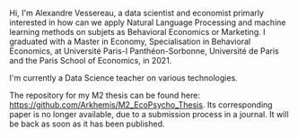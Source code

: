 Hi, I'm Alexandre Vessereau, a data scientist and economist primarly interested in how can we apply Natural Language Processing and machine learning methods on subjets as Behavioral Economics or Marketing.
I graduated with a Master in Economy, Specialisation in Behavioral Economics, at Université Paris-I Panthéon-Sorbonne, Université de Paris and the Paris School of Economics, in 2021.

I'm currently a Data Science teacher on various technologies.

The repository for my M2 thesis can be found here: https://github.com/Arkhemis/M2_EcoPsycho_Thesis. Its corresponding paper is no longer available, due to a submission process in a journal. It will be back as soon as it has been published.
